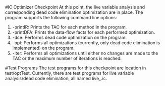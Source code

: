 #IC Optimizer Checkpoint
At this point, the live variable analysis and corresponding dead code elimination optimization are in place. The program supports the following command line options:
1. -printIR: Prints the TAC for each method in the program.
2. -printDFA: Prints the data-flow facts for each performed optimization.
3. -dce: Performs dead code optimization on the program.
4. -opt: Performs all optimizations (currently, only dead code elimination is implemented) on the program.
5. -iter: Performs all optimizations until either no changes are made to the TAC or the maximum number of iterations is reached.

#Test Programs
The test programs for this checkpoint are location in test/optTest. Currently, there are test programs for live variable analysis/dead code elimination, all named live_.ic.
